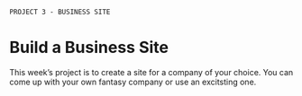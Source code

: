 `PROJECT 3 - BUSINESS SITE`

# Build a Business Site

This week’s project is to create a site for a company of your choice. You can come up with your own fantasy company or use an excitsting one.


